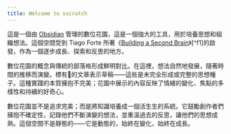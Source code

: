 ```yaml
---
title: Welcome to sscratch
---
```


這是一個由 [Obsidian](https://obsidian.md/) 管理的數位花園，這是一個強大的工具，用於培養思想和組織想法。這個空間受到 Tiago Forte 所著《[Building a Second Brain](https://www.amazon.com/Building-Second-Brain-Organize-Potential/dp/1982167386)》[^f1]的啟發，作為一個逐步成長、探索和反思的地方。

數位花園的概念與傳統的部落格形成鮮明對比。在這裡，想法自然地發展，隨著時間的推移而演變。標有🌱的文章表示草稿——這些是未完全形成或完整的思想種子。這種實踐的本質擁抱不完美；花園中展示的內容反映了情緒的變化、焦點的多樣性和持續的好奇心。

數位花園並不是追求完美；而是將知識培養成一個活生生的系統。它鼓勵創作者們擁抱不確定性，記錄他們不斷演變的想法，並重溫過去的反思，讓他們的思想成熟。這個空間不是靜態的——它是動態的，始終在變化，始終在成長。
